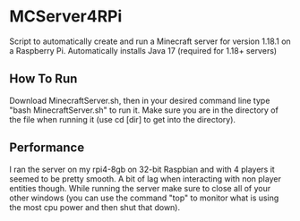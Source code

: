 # MCServer4RPi
Script to automatically create and run a Minecraft server for version 1.18.1 on a Raspberry Pi. 
Automatically installs Java 17 (required for 1.18+ servers)

## How To Run
Download MinecraftServer.sh, then in your desired command line type "bash MinecraftServer.sh" to run it. 
Make sure you are in the directory of the file when running it (use cd [dir] to get into the directory).

## Performance
I ran the server on my rpi4-8gb on 32-bit Raspbian and with 4 players it seemed to be pretty smooth. 
A bit of lag when interacting with non player entities though. While running the server make sure to close all of your other windows (you can use the command "top" to monitor what is using the most cpu power and then shut that down).
